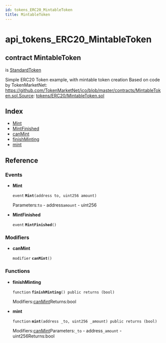```yaml
---
id: tokens_ERC20_MintableToken
title: MintableToken
---
```


# api\_tokens\_ERC20\_MintableToken

## contract MintableToken

is [StandardToken](https://github.com/MyBitFoundation/MyBit-Network.tech/tree/9bb35f4e2608f44c29e1b398fa64e00a295d0ed2/docgen/docs/tokens_ERC20_StandardToken.html)

Simple ERC20 Token example, with mintable token creation Based on code by TokenMarketNet: https://github.com/TokenMarketNet/ico/blob/master/contracts/MintableToken.sol.Source: [tokens/ERC20/MintableToken.sol](https://github.com/MyBitFoundation/MyBit-Network.tech//blob/v0.0.0/contracts/tokens/ERC20/MintableToken.sol)

## Index

* [Mint](https://github.com/MyBitFoundation/MyBit-Network.tech/tree/9bb35f4e2608f44c29e1b398fa64e00a295d0ed2/docgen/docs/tokens_ERC20_MintableToken.html#Mint)
* [MintFinished](https://github.com/MyBitFoundation/MyBit-Network.tech/tree/9bb35f4e2608f44c29e1b398fa64e00a295d0ed2/docgen/docs/tokens_ERC20_MintableToken.html#MintFinished)
* [canMint](https://github.com/MyBitFoundation/MyBit-Network.tech/tree/9bb35f4e2608f44c29e1b398fa64e00a295d0ed2/docgen/docs/tokens_ERC20_MintableToken.html#canMint)
* [finishMinting](https://github.com/MyBitFoundation/MyBit-Network.tech/tree/9bb35f4e2608f44c29e1b398fa64e00a295d0ed2/docgen/docs/tokens_ERC20_MintableToken.html#finishMinting)
* [mint](https://github.com/MyBitFoundation/MyBit-Network.tech/tree/9bb35f4e2608f44c29e1b398fa64e00a295d0ed2/docgen/docs/tokens_ERC20_MintableToken.html#mint)

## Reference

### Events

* **Mint**

  `event` **`Mint`**`(address to, uint256 amount)`

  Parameters:`to` - address`amount` - uint256

* **MintFinished**

  `event` **`MintFinished`**`()`

### Modifiers

* **canMint**

  `modifier` **`canMint`**`()`

### Functions

* **finishMinting**

  `function` **`finishMinting`**`() public returns (bool)`

  Modifiers:[canMint](https://github.com/MyBitFoundation/MyBit-Network.tech/tree/9bb35f4e2608f44c29e1b398fa64e00a295d0ed2/docgen/docs/tokens_ERC20_MintableToken.html#canMint)Returns:bool

* **mint**

  `function` **`mint`**`(address _to, uint256 _amount) public returns (bool)`

  Modifiers:[canMint](https://github.com/MyBitFoundation/MyBit-Network.tech/tree/9bb35f4e2608f44c29e1b398fa64e00a295d0ed2/docgen/docs/tokens_ERC20_MintableToken.html#canMint)Parameters:`_to` - address`_amount` - uint256Returns:bool

